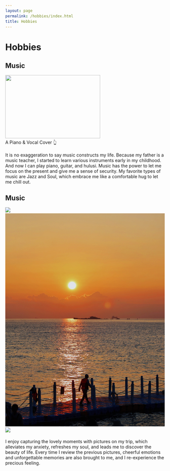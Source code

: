 ```yaml
---
layout: page
permalink: /hobbies/index.html
title: Hobbies
---
```


# Hobbies

## Music

<div>
<a href="https://youtu.be/uvTYTe_9U4g?si=6IkWxkJz__PSJhmN">
    <img border="0" src="https://res.cloudinary.com/marcomontalbano/image/upload/v1696497696/video_to_markdown/images/youtube--uvTYTe_9U4g-c05b58ac6eb4c4700831b2b3070cd403.jpg" width="300" height="200" />
</a>
<br>A Piano & Vocal Cover 👆  
<div>    
<br>It is no exaggeration to say music constructs my life. Because my father is a music teacher, I started to learn various instruments early in my childhood. And now I can play piano, guitar, and hulusi. Music has the power to let me focus on the present and give me a sense of security. My favorite types of music are Jazz and Soul, which embrace me like a comfortable hug to let me chill out.


    
## Music

<div class="third">
<img src="/images/p2.jpg">
<img src="/images/p5.jpg">
<img src="/images/p3.jpg">
</div>
<br>I enjoy capturing the lovely moments with pictures on my trip, which alleviates my anxiety, refreshes my soul, and leads me to discover the beauty of life. Every time I review the previous pictures, cheerful emotions and unforgettable memories are also brought to me, and I re-experience the precious feeling.




